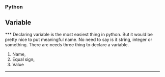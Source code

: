### Python
## Variable
*** Declaring variable is the most easiest thing in python. But it would be pretty nice to put meaningful name. No need to say is it string, integer or something. There are needs three thing to declare a variable. 
1. Name, 
2. Equal sign, 
3. Value
*** 